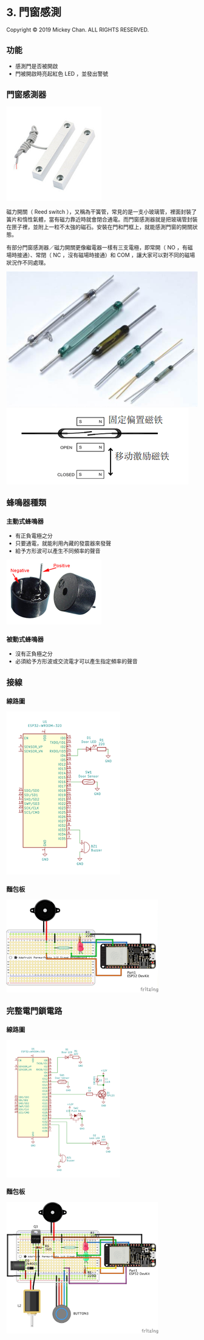 # 3. 門窗感測
Copyright &copy; 2019 Mickey Chan. ALL RIGHTS RESERVED.  

## 功能
* 感測門是否被開啟
* 門被開啟時亮起紅色 LED ，並發出警號

## 門窗感測器
![門窗感測器](wired-magnetic-door-sensor.jpg "門窗感測器")

磁力開關（ Reed switch ），又稱為干簧管，常見的是一支小玻璃管，裡面封裝了簧片和惰性氣體，當有磁力靠近時就會閉合通電。而門窗感測器就是把玻璃管封裝在匣子裡，並附上一粒不太強的磁石。安裝在門和門框上，就能感測門窗的開關狀態。

有部分門窗感測器／磁力開關更像繼電器一樣有三支電極，即常開（ NO ，有磁場時接通）、常閉（ NC ，沒有磁場時接通）和 COM ，讓大家可以對不同的磁場狀況作不同處理。

![不同種類的磁力開關](reed_switchs.jpg "不同種類的磁力開關")
![磁力開關的原理](reed_switch_mechanism.gif "磁力開關的原理")

## 蜂鳴器種類
### 主動式蜂鳴器
* 有正負電極之分
* 只要通電，就能利用內藏的發震器來發聲
* 給予方形波可以產生不同頻率的聲音

<img src="active_buzzer.jpg" width="250" alt="主動式蜂鳴器" title="主動式蜂鳴器">

### 被動式蜂鳴器
* 沒有正負極之分
* 必須給予方形波或交流電才可以產生指定頻率的聲音

## 接線
### 線路圖
<img src="session_3_1-schematic.png" width="300" alt="門窗感測線路圖" title="門窗感測線路圖">

### 麵包板
<img src="session_3_1_breadboard.jpg" width="400" alt="門窗感測麵包板" title="門窗感測麵包板">

## 完整電門鎖電路
### 線路圖
<img src="session_3_2-schematic.png" width="300" alt="物聯網電門鎖完整線路圖" title="物聯網電門鎖完整線路圖">

### 麵包板
<img src="session_3_2_breadboard.jpg" width="400" alt="物聯網電門鎖完整麵包板" title="物聯網電門鎖完整麵包板">
